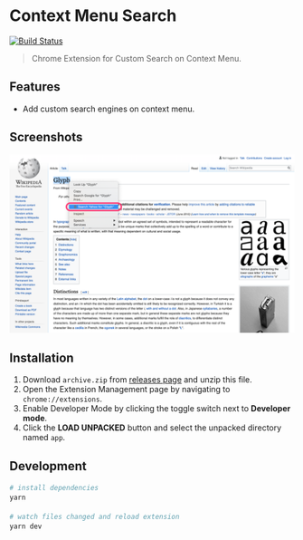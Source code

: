 # Context Menu Search
[![Build Status](https://travis-ci.com/fiahfy/context-menu-search.svg?branch=master)](https://travis-ci.com/fiahfy/context-menu-search)

> Chrome Extension for Custom Search on Context Menu.


## Features
* Add custom search engines on context menu.


## Screenshots
![screenshot](.github/img/screenshot.png)


## Installation
1. Download `archive.zip` from [releases page](https://github.com/fiahfy/context-menu-search/releases) and unzip this file.
2. Open the Extension Management page by navigating to `chrome://extensions`.
3. Enable Developer Mode by clicking the toggle switch next to **Developer mode**.
4. Click the **LOAD UNPACKED** button and select the unpacked directory named `app`.


## Development
``` bash
# install dependencies
yarn

# watch files changed and reload extension
yarn dev
```
